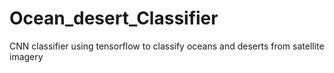 # Ocean_desert_Classifier
CNN classifier using tensorflow to classify oceans and deserts from satellite imagery

